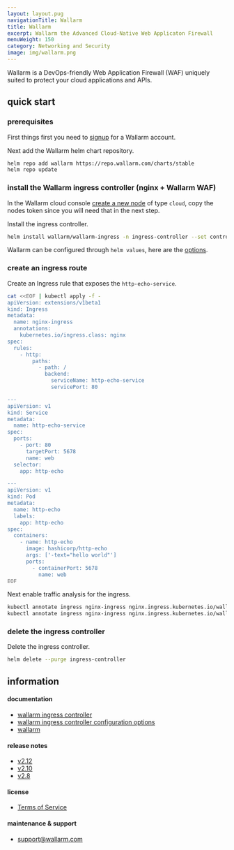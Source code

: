 ```yaml
---
layout: layout.pug
navigationTitle: Wallarm
title: Wallarm
excerpt: Wallarm the Advanced Cloud-Native Web Applicaton Firewall
menuWeight: 150
category: Networking and Security
image: img/wallarm.png
---
```


Wallarm is a DevOps-friendly Web Application Firewall (WAF) uniquely suited to protect your cloud applications and APIs.

## quick start

### prerequisites

First things first you need to [signup](https://my.wallarm.com/signup) for a Wallarm account.

Next add the Wallarm helm chart repository.

```sh
helm repo add wallarm https://repo.wallarm.com/charts/stable
helm repo update
```

### install the Wallarm ingress controller (nginx + Wallarm WAF)

In the Wallarm cloud console [create a new node](https://my.wallarm.com/nodes) of type `cloud`, copy the nodes token since you will need that in the next step.

Install the ingress controller.

```sh
helm install wallarm/wallarm-ingress -n ingress-controller --set controller.wallarm.token=<CLOUD NODE TOKEN> --set controller.wallarm.enabled=true
```

Wallarm can be configured through `helm values`, here are the [options](https://github.com/wallarm/ingress-chart/tree/master/wallarm-ingress#configuration).

### create an ingress route

Create an Ingress rule that exposes the `http-echo-service`.

```sh
cat <<EOF | kubectl apply -f -
apiVersion: extensions/v1beta1
kind: Ingress
metadata:
  name: nginx-ingress
  annotations:
    kubernetes.io/ingress.class: nginx  
spec:
  rules:
    - http:
        paths:
          - path: /
            backend:
              serviceName: http-echo-service
              servicePort: 80

---
apiVersion: v1
kind: Service
metadata:
  name: http-echo-service
spec:
  ports:
    - port: 80
      targetPort: 5678
      name: web
  selector:
    app: http-echo

---
apiVersion: v1
kind: Pod
metadata:
  name: http-echo
  labels:
    app: http-echo
spec:
  containers:
    - name: http-echo
      image: hashicorp/http-echo
      args: ['-text="hello world"']
      ports:
        - containerPort: 5678
          name: web
EOF
```

Next enable traffic analysis for the ingress.

```sh
kubectl annotate ingress nginx-ingress nginx.ingress.kubernetes.io/wallarm-mode=monitoring
kubectl annotate ingress nginx-ingress nginx.ingress.kubernetes.io/wallarm-instance=1
```

### delete the ingress controller

Delete the ingress controller.

```sh
helm delete --purge ingress-controller
```


## information

#### documentation

* [wallarm ingress controller](https://docs.wallarm.com/en/admin-en/installation-kubernetes-en.html)
* [wallarm ingress controller configuration options](https://github.com/wallarm/ingress-chart/tree/master/wallarm-ingress#configuration)
* [wallarm](https://docs.wallarm.com/en/)

#### release notes

* [v2.12](https://docs.wallarm.com/en/release-notes-en/relnotes-en_v2.12.html)
* [v2.10](https://docs.wallarm.com/en/release-notes-en/relnotes-en_v2.10.html)
* [v2.8](https://docs.wallarm.com/en/release-notes-en/relnotes-en_v2.8.html)

#### license

* [Terms of Service](https://wallarm.com/terms-of-services)

#### maintenance & support

* <support@wallarm.com>
